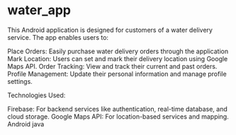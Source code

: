 # water_app
This Android application is designed for customers of a water delivery service. The app enables users to:

Place Orders: Easily purchase water delivery orders through the application
Mark Location: Users can set and mark their delivery location using Google Maps API.
Order Tracking: View and track their current and past orders.
Profile Management: Update their personal information and manage profile settings.

Technologies Used:

Firebase: For backend services like authentication, real-time database, and cloud storage.
Google Maps API: For location-based services and mapping.
Android java

